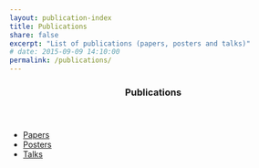 ```yaml
---
layout: publication-index
title: Publications
share: false
excerpt: "List of publications (papers, posters and talks)"
# date: 2015-09-09 14:10:00
permalink: /publications/
---
```


<section id="table-of-contents" class="toc">
  <header>
    <h3><i class="fa fa-fw fa-book"></i> Publications</h3>
  </header>
  <div id="drawer" markdown="0">
    <ul>
      <li><a href="{{ site.url }}/publications/#Papers"><i class="fa fa-fw fa-file-text"></i> Papers</a></li>
      <li><a href="{{ site.url }}/publications/#Posters"><i class="fa fa-fw fa-list-alt"></i> Posters</a></li>
      <li><a href="{{ site.url }}/publications/#Talks"><i class="fa fa-fw fa-group"></i> Talks</a></li>
    </ul>
  </div>
</section><!-- /#table-of-contents -->

